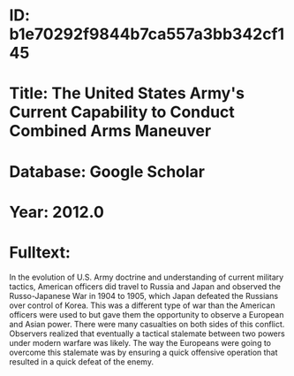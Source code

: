 # ID: b1e70292f9844b7ca557a3bb342cf145
# Title: The United States Army's Current Capability to Conduct Combined Arms Maneuver
# Database: Google Scholar
# Year: 2012.0
# Fulltext:
In the evolution of U.S. Army doctrine and understanding of current military tactics, American officers did travel to Russia and Japan and observed the Russo-Japanese War in 1904 to 1905, which Japan defeated the Russians over control of Korea.
This was a different type of war than the American officers were used to but gave them the opportunity to observe a European and Asian power.
There were many casualties on both sides of this conflict.
Observers realized that eventually a tactical stalemate between two powers under modern warfare was likely.
The way the Europeans were going to overcome this stalemate was by ensuring a quick offensive operation that resulted in a quick defeat of the enemy.